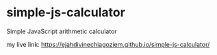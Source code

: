 # simple-js-calculator
Simple JavaScript arithmetic calculator 

my live link: https://ejahdivinechiagoziem.github.io/simple-js-calculator/
